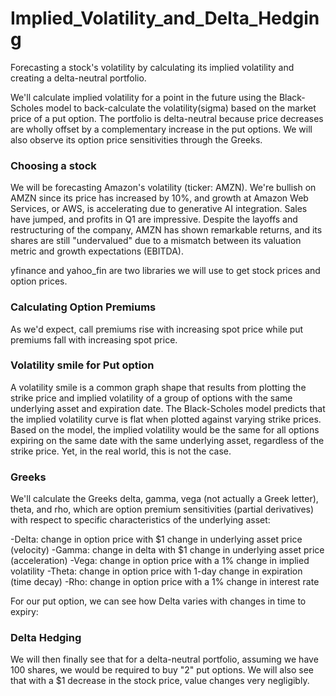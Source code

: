 # Implied_Volatility_and_Delta_Hedging
Forecasting a stock's volatility by calculating its implied volatility and creating a delta-neutral portfolio.

We'll calculate implied volatility for a point in the future using the Black-Scholes model to back-calculate the volatility(sigma) based on the market price of a put option. The portfolio is delta-neutral because price decreases are wholly offset by a complementary increase in the put options. We will also observe its option price sensitivities through the Greeks.

### Choosing a stock 

We will be forecasting Amazon's volatility (ticker: AMZN). We're bullish on AMZN since its price has increased by 10%, and growth at Amazon Web Services, or AWS, is accelerating due to generative AI integration. Sales have jumped, and profits in Q1 are impressive. Despite the layoffs and restructuring of the company, AMZN has shown remarkable returns, and its shares are still "undervalued" due to a mismatch between its valuation metric and growth expectations (EBITDA).

yfinance and yahoo_fin are two libraries we will use to get stock prices and option prices.

### Calculating Option Premiums
As we'd expect, call premiums rise with increasing spot price while put premiums fall with increasing spot price.
### Volatility smile for Put option

A volatility smile is a common graph shape that results from plotting the strike price and implied volatility of a group of options with the same underlying asset and expiration date. The Black-Scholes model predicts that the implied volatility curve is flat when plotted against varying strike prices. Based on the model, the implied volatility would be the same for all options expiring on the same date with the same underlying asset, regardless of the strike price. Yet, in the real world, this is not the case.

### Greeks

We'll calculate the Greeks delta, gamma, vega (not actually a Greek letter), theta, and rho, which are option premium sensitivities (partial derivatives) with respect to specific characteristics of the underlying asset:

-Delta: change in option price with $1 change in underlying asset price (velocity)
-Gamma: change in delta with $1 change in underlying asset price (acceleration)
-Vega: change in option price with a 1% change in implied volatility
-Theta: change in option price with 1-day change in expiration (time decay)
-Rho: change in option price with a 1% change in interest rate

For our put option, we can see how Delta varies with changes in time to expiry:

### Delta Hedging

We will then finally see that for a delta-neutral portfolio, assuming we have 100 shares, we would be required to buy "2" put options.
We will also see that with a $1 decrease in the stock price, value changes very negligibly.
